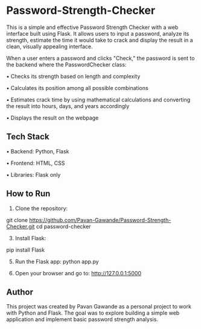 # Password-Strength-Checker

This is a simple and effective Password Strength Checker with a web interface built using Flask. It allows users to input a password, analyze its strength, estimate the time it would take to crack and display the result in a clean, visually appealing interface.

When a user enters a password and clicks "Check," the password is sent to the backend where the PasswordChecker class:

 • Checks its strength based on length and complexity

 • Calculates its position among all possible combinations

 • Estimates crack time by using mathematical calculations and converting the result into hours, days, and years accordingly

 • Displays the result on the webpage


## Tech Stack

 • Backend: Python, Flask

 • Frontend: HTML, CSS

 • Libraries: Flask only


## How to Run

1. Clone the repository:

git clone https://github.com/Pavan-Gawande/Password-Strength-Checker.git
cd password-checker


3. Install Flask:

pip install Flask


5. Run the Flask app:
python app.py


6. Open your browser and go to:
http://127.0.0.1:5000



## Author

This project was created by Pavan Gawande as a personal project to work with Python and Flask. The goal was to explore building a simple web application and implement basic password strength analysis.



